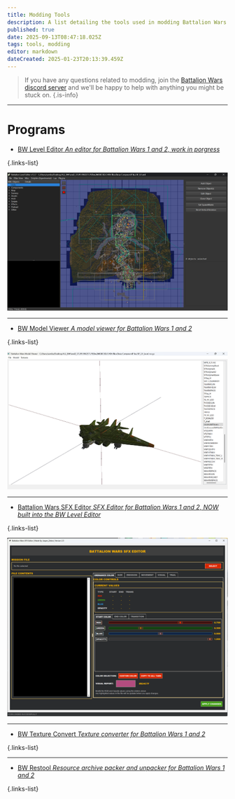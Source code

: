 ```yaml
---
title: Modding Tools
description: A list detailing the tools used in modding Battalion Wars.
published: true
date: 2025-09-13T08:47:18.025Z
tags: tools, modding
editor: markdown
dateCreated: 2025-01-23T20:13:39.459Z
---
```


> If you have any questions related to modding, join the [Battalion Wars discord server](https://discord.gg/aPvrTsDARJ)  and we'll be happy to help with anything you might be stuck on.
{.is-info}

---

# Programs

-   [BW Level Editor *An editor for Battalion Wars 1 and 2, work in porgress*](https://github.com/RenolY2/battalion-level-editor/releases)

{.links-list}

![BW_LEVEL_EDITOR_2025-01-29_135111.png](/screenshot_2025-01-29_135111.png)

---

-   [BW Model Viewer *A model viewer for Battalion Wars 1 and 2*](https://github.com/RenolY2/bw-model-viewer/releases)

{.links-list}

![BW_MODEL_VIEWER_2025-01-29_140149.png](/screenshot_2025-01-29_140149.png)

---

-   [Battalion Wars SFX Editor *SFX Editor for Battalion Wars 1 and 2, NOW built into the BW Level Editor*](https://github.com/RenolY2/battalion-level-editor/releases)

{.links-list}

![BW_SFX_EDITOR_2025-05-24_195633.png](/screenshot_2025-05-24_195633.png)

---

-   [BW Texture Convert *Texture converter for Battalion Wars 1 and 2*](https://github.com/RenolY2/bw-texture-conv)

{.links-list}

---

-   [BW Restool *Resource archive packer and unpacker for Battalion Wars 1 and 2*](https://github.com/RenolY2/bw-restool/releases)

{.links-list}














